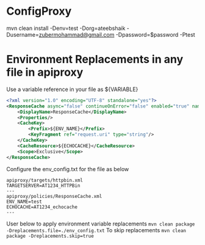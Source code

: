 # ConfigProxy
mvn clean install -Denv=test -Dorg=ateebshaik -Dusername=zubermohammad@gmail.com -Dpassword=$password -Ptest

# Environment Replacements in any file in apiproxy
Use a variable reference in your file as ${VARIABLE} 
``` XML
<?xml version="1.0" encoding="UTF-8" standalone="yes"?>
<ResponseCache async="false" continueOnError="false" enabled="true" name="ResponseCache">
    <DisplayName>ResponseCache</DisplayName>
    <Properties/>
    <CacheKey>
        <Prefix>${ENV_NAME}</Prefix>
        <KeyFragment ref="request.uri" type="string"/>
    </CacheKey>
    <CacheResource>${ECHOCACHE}</CacheResource>
    <Scope>Exclusive</Scope>
</ResponseCache>
```
Configure the env_config.txt for the file as below
```
apiproxy/targets/httpbin.xml
TARGETSERVER=AT1234_HTTPBin
---
apiproxy/policies/ResponseCache.xml
ENV_NAME=test
ECHOCACHE=AT1234_echocache
---

```

User below to apply environment variable replacements
`mvn clean package -Dreplacements.file=./env_config.txt`
To skip replacements
`mvn clean package -Dreplacements.skip=true`


